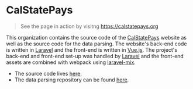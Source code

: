 # CalStatePays

> See the page in action by visitng https://calstatepays.org

This organization contains the source code of the [CalStatePays](https://calstatepays.org) website as well as the source code for the data parsing.
The website's back-end code is written in [Laravel](https://laravel.com/docs/5.4) and the front-end is written in [Vue.js](https://v2.vuejs.org/v2/guide/). The project's
back-end and front-end set-up was handled by [Laravel](https://laravel.com/docs/5.4) and the front-end assets are combined with webpack using
[laravel-mix](https://laravel-mix.com).

+ The source code lives [here](https://github.com/CalStatePays/calstatepays).
+ The data parsing repository can be found [here](https://github.com/CalStatePays/calstatepays_data).
